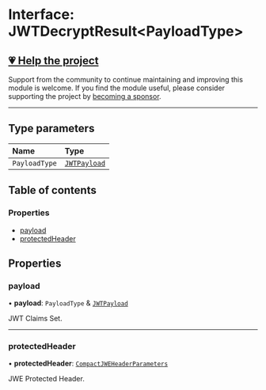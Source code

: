 # Interface: JWTDecryptResult\<PayloadType\>

## [💗 Help the project](https://github.com/sponsors/panva)

Support from the community to continue maintaining and improving this module is welcome. If you find the module useful, please consider supporting the project by [becoming a sponsor](https://github.com/sponsors/panva).

---

## Type parameters

| Name | Type |
| :------ | :------ |
| `PayloadType` | [`JWTPayload`](types.JWTPayload.md) |

## Table of contents

### Properties

- [payload](types.JWTDecryptResult.md#payload)
- [protectedHeader](types.JWTDecryptResult.md#protectedheader)

## Properties

### payload

• **payload**: `PayloadType` & [`JWTPayload`](types.JWTPayload.md)

JWT Claims Set.

___

### protectedHeader

• **protectedHeader**: [`CompactJWEHeaderParameters`](types.CompactJWEHeaderParameters.md)

JWE Protected Header.
